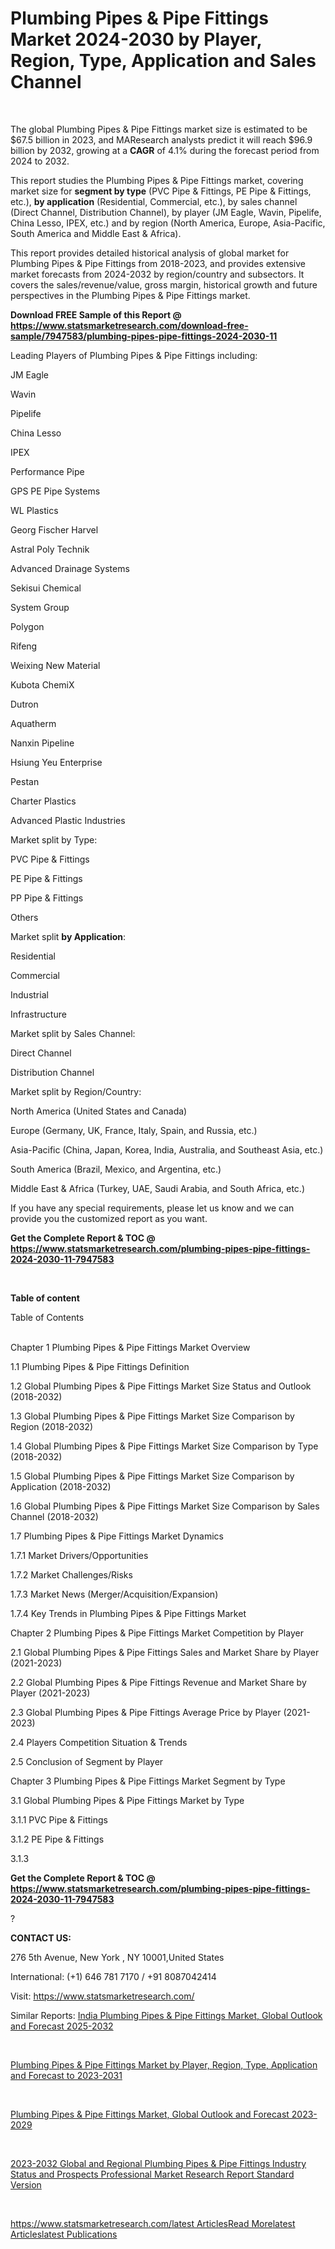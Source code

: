 <h1>Plumbing Pipes & Pipe Fittings Market 2024-2030 by Player, Region, Type, Application and Sales Channel</h1><br/><p>The global Plumbing Pipes & Pipe Fittings market size is estimated to be $67.5 billion in 2023, and MAResearch analysts predict it will reach $96.9 billion by 2032, growing at a <strong>CAGR</strong> of 4.1% during the forecast period from 2024 to 2032.</p>
 
 
 
 <p>This report studies the Plumbing Pipes & Pipe Fittings market, covering market size for <strong>segment by type</strong> (PVC Pipe & Fittings, PE Pipe & Fittings, etc.), <strong>by application</strong> (Residential, Commercial, etc.), by sales channel (Direct Channel, Distribution Channel), by player (JM Eagle, Wavin, Pipelife, China Lesso, IPEX, etc.) and by region (North America, Europe, Asia-Pacific, South America and Middle East & Africa).</p>
 
 
 
 <p>This report provides detailed historical analysis of global market for Plumbing Pipes & Pipe Fittings from 2018-2023, and provides extensive market forecasts from 2024-2032 by region/country and subsectors. It covers the sales/revenue/value, gross margin, historical growth and future perspectives in the Plumbing Pipes & Pipe Fittings market.</p>
 
 
 
 <p><strong>Download FREE Sample of this Report @ <a href="https://www.statsmarketresearch.com/download-free-sample/7947583/plumbing-pipes-pipe-fittings-2024-2030-11">https://www.statsmarketresearch.com/download-free-sample/7947583/plumbing-pipes-pipe-fittings-2024-2030-11</a></strong></p>
 
 
 
 <p>Leading Players of Plumbing Pipes & Pipe Fittings including:</p>
 
 
 
 <p>JM Eagle</p>
 
 
 
 <p>Wavin</p>
 
 
 
 <p>Pipelife</p>
 
 
 
 <p>China Lesso</p>
 
 
 
 <p>IPEX</p>
 
 
 
 <p>Performance Pipe</p>
 
 
 
 <p>GPS PE Pipe Systems</p>
 
 
 
 <p>WL Plastics</p>
 
 
 
 <p>Georg Fischer Harvel</p>
 
 
 
 <p>Astral Poly Technik</p>
 
 
 
 <p>Advanced Drainage Systems</p>
 
 
 
 <p>Sekisui Chemical</p>
 
 
 
 <p>System Group</p>
 
 
 
 <p>Polygon</p>
 
 
 
 <p>Rifeng</p>
 
 
 
 <p>Weixing New Material</p>
 
 
 
 <p>Kubota ChemiX</p>
 
 
 
 <p>Dutron</p>
 
 
 
 <p>Aquatherm</p>
 
 
 
 <p>Nanxin Pipeline</p>
 
 
 
 <p>Hsiung Yeu Enterprise</p>
 
 
 
 <p>Pestan</p>
 
 
 
 <p>Charter Plastics</p>
 
 
 
 <p>Advanced Plastic Industries</p>
 
 
 
 <p>Market split by Type:</p>
 
 
 
 <p>PVC Pipe & Fittings</p>
 
 
 
 <p>PE Pipe & Fittings</p>
 
 
 
 <p>PP Pipe & Fittings</p>
 
 
 
 <p>Others</p>
 
 
 
 <p>Market split <strong>by Application</strong>:</p>
 
 
 
 <p>Residential</p>
 
 
 
 <p>Commercial</p>
 
 
 
 <p>Industrial</p>
 
 
 
 <p>Infrastructure</p>
 
 
 
 <p>Market split by Sales Channel:</p>
 
 
 
 <p>Direct Channel</p>
 
 
 
 <p>Distribution Channel</p>
 
 
 
 <p>Market split by Region/Country:</p>
 
 
 
 <p>North America (United States and Canada)</p>
 
 
 
 <p>Europe (Germany, UK, France, Italy, Spain, and Russia, etc.)</p>
 
 
 
 <p>Asia-Pacific (China, Japan, Korea, India, Australia, and Southeast Asia, etc.)</p>
 
 
 
 <p>South America (Brazil, Mexico, and Argentina, etc.)</p>
 
 
 
 <p>Middle East & Africa (Turkey, UAE, Saudi Arabia, and South Africa, etc.)</p>
 
 
 
 <p>If you have any special requirements, please let us know and we can provide you the customized report as you want.</p>
 
 
 
 <div><b>Get the Complete Report & TOC @ <a href="https://www.statsmarketresearch.com/plumbing-pipes-pipe-fittings-2024-2030-11-7947583">https://www.statsmarketresearch.com/plumbing-pipes-pipe-fittings-2024-2030-11-7947583</a></b></div>
 
 
 
 <p><br />
 
 <b>Table of content</b></p>
 
 
 
 <p>Table of Contents<br />
 
 <br />
 
 Chapter 1 Plumbing Pipes & Pipe Fittings Market Overview<br />
 
 1.1 Plumbing Pipes & Pipe Fittings Definition<br />
 
 1.2 Global Plumbing Pipes & Pipe Fittings Market Size Status and Outlook (2018-2032)<br />
 
 1.3 Global Plumbing Pipes & Pipe Fittings Market Size Comparison by Region (2018-2032)<br />
 
 1.4 Global Plumbing Pipes & Pipe Fittings Market Size Comparison by Type (2018-2032)<br />
 
 1.5 Global Plumbing Pipes & Pipe Fittings Market Size Comparison by Application (2018-2032)<br />
 
 1.6 Global Plumbing Pipes & Pipe Fittings Market Size Comparison by Sales Channel (2018-2032)<br />
 
 1.7 Plumbing Pipes & Pipe Fittings Market Dynamics<br />
 
 1.7.1 Market Drivers/Opportunities<br />
 
 1.7.2 Market Challenges/Risks<br />
 
 1.7.3 Market News (Merger/Acquisition/Expansion)<br />
 
 1.7.4 Key Trends in Plumbing Pipes & Pipe Fittings Market<br />
 
 Chapter 2 Plumbing Pipes & Pipe Fittings Market Competition by Player<br />
 
 2.1 Global Plumbing Pipes & Pipe Fittings Sales and Market Share by Player (2021-2023)<br />
 
 2.2 Global Plumbing Pipes & Pipe Fittings Revenue and Market Share by Player (2021-2023)<br />
 
 2.3 Global Plumbing Pipes & Pipe Fittings Average Price by Player (2021-2023)<br />
 
 2.4 Players Competition Situation & Trends<br />
 
 2.5 Conclusion of Segment by Player<br />
 
 Chapter 3 Plumbing Pipes & Pipe Fittings Market Segment by Type<br />
 
 3.1 Global Plumbing Pipes & Pipe Fittings Market by Type<br />
 
 3.1.1 PVC Pipe & Fittings<br />
 
 3.1.2 PE Pipe & Fittings<br />
 
 3.1.3</p>
 
 
 
 <div><b>Get the Complete Report & TOC @ <a href="https://www.statsmarketresearch.com/plumbing-pipes-pipe-fittings-2024-2030-11-7947583">https://www.statsmarketresearch.com/plumbing-pipes-pipe-fittings-2024-2030-11-7947583</a></b></div>
 
 
 
 <p>? </p>
 
 
 
 <p><b>CONTACT US:</b><br />
 
 276 5th Avenue, New York , NY 10001,United States<br />
 
 International: (+1) 646 781 7170 / +91 8087042414<br />
 
 Visit: <a href="https://www.statsmarketresearch.com/">https://www.statsmarketresearch.com/</a><br />
 
 Similar Reports: <a href="https://www.statsmarketresearch.com/plumbing-pipes-pipe-fittings-2024-2030-11-7947583">India Plumbing Pipes & Pipe Fittings Market, Global Outlook and Forecast 2025-2032</a><br />
 
 <br />
 
 <a href="https://www.statsmarketresearch.com/plumbing-pipes-pipe-fittings-2024-2030-11-7947583">Plumbing Pipes & Pipe Fittings Market by Player, Region, Type, Application and Forecast to 2023-2031 </a><br />
 
 <br />
 
 <a href="https://www.statsmarketresearch.com/plumbing-pipes-pipe-fittings-2024-2030-11-7947583">Plumbing Pipes & Pipe Fittings Market, Global Outlook and Forecast 2023-2029</a><br />
 
 <br />
 
 <a href="https://www.statsmarketresearch.com/plumbing-pipes-pipe-fittings-2024-2030-11-7947583">2023-2032 Global and Regional Plumbing Pipes & Pipe Fittings Industry Status and Prospects Professional Market Research Report Standard Version</a><br />
 
 <br />
 
 <a href="https://gyeongbokgung.com">https://www.statsmarketresearch.com/</a><a href="https://hallyeomaritime.com">latest Articles</a><a href="https://jingwansa.com">Read More</a><a href="https://nguoiviet.jp/">latest Articles</a><a href="https://www.intelmarketresearch.com/">latest Publications</a></p>